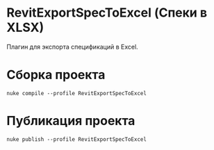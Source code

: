 # RevitExportSpecToExcel (Спеки в XLSX)
Плагин для экспорта спецификаций в Excel.

# Сборка проекта
```
nuke compile --profile RevitExportSpecToExcel
```

# Публикация проекта
```
nuke publish --profile RevitExportSpecToExcel
```

